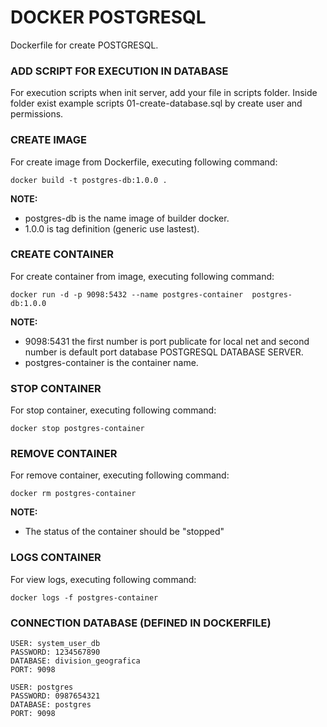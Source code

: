 # DOCKER POSTGRESQL

Dockerfile for create POSTGRESQL.

### ADD SCRIPT FOR EXECUTION IN DATABASE

For execution scripts when init server, add your file in scripts folder. Inside folder exist example scripts 01-create-database.sql by create user and permissions.

### CREATE IMAGE

For create image from Dockerfile, executing following command:

```shell
docker build -t postgres-db:1.0.0 .
```

**NOTE:**

- postgres-db is the name image of builder docker.
- 1.0.0 is tag definition (generic use lastest).

### CREATE CONTAINER

For create container from image, executing following command:

```shell
docker run -d -p 9098:5432 --name postgres-container  postgres-db:1.0.0
```

**NOTE:**

- 9098:5431 the first number is port publicate for local net and second number is default port database POSTGRESQL DATABASE SERVER.
- postgres-container is the container name.


### STOP CONTAINER

For stop container, executing following command:

```shell
docker stop postgres-container
```


### REMOVE CONTAINER

For remove container, executing following command:

```shell
docker rm postgres-container
```

**NOTE:**

- The status of the container should be "stopped"


### LOGS CONTAINER

For view logs, executing following command:

```shell
docker logs -f postgres-container
```

### CONNECTION DATABASE (DEFINED IN DOCKERFILE)

```
USER: system_user_db
PASSWORD: 1234567890
DATABASE: division_geografica
PORT: 9098
```

```
USER: postgres
PASSWORD: 0987654321
DATABASE: postgres
PORT: 9098
```